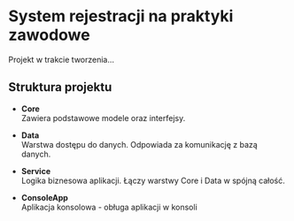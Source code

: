 # System rejestracji na praktyki zawodowe
Projekt w trakcie tworzenia...


## Struktura projektu

- **Core**  
  Zawiera podstawowe modele oraz interfejsy.

- **Data**  
  Warstwa dostępu do danych. Odpowiada za komunikację z bazą danych.

- **Service**  
  Logika biznesowa aplikacji. Łączy warstwy Core i Data w spójną całość.

- **ConsoleApp**  
  Aplikacja konsolowa - obługa aplikacji w konsoli

